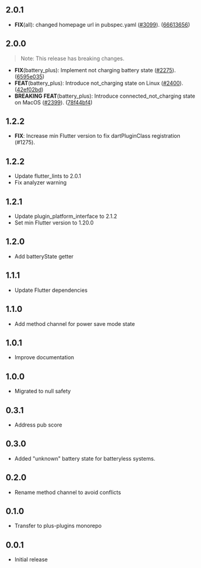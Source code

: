 ## 2.0.1

- **FIX**(all): changed homepage url in
  pubspec.yaml ([#3099](https://github.com/fluttercommunity/plus_plugins/issues/3099)). ([66613656](https://github.com/fluttercommunity/plus_plugins/commit/66613656a85c176ba2ad337e4d4943d1f4171129))

## 2.0.0

> Note: This release has breaking changes.

- **FIX**(battery_plus): Implement not charging battery
  state ([#2275](https://github.com/fluttercommunity/plus_plugins/issues/2275)). ([6595e035](https://github.com/fluttercommunity/plus_plugins/commit/6595e035fd113b4a75651c9d471cc098d5798de3))
- **FEAT**(battery_plus): Introduce not_charging state on
  Linux ([#2400](https://github.com/fluttercommunity/plus_plugins/issues/2400)). ([42ef02bd](https://github.com/fluttercommunity/plus_plugins/commit/42ef02bd6de219fef1b2d9db2eebe9775a6ac751))
- **BREAKING** **FEAT**(battery_plus): Introduce connected_not_charging state on
  MacOS ([#2399](https://github.com/fluttercommunity/plus_plugins/issues/2399)). ([78f44bf4](https://github.com/fluttercommunity/plus_plugins/commit/78f44bf41a7e8349240bacae2dd70598ba22e97a))

## 1.2.2

- **FIX**: Increase min Flutter version to fix dartPluginClass registration (#1275).

## 1.2.2

- Update flutter_lints to 2.0.1
- Fix analyzer warning

## 1.2.1

- Update plugin_platform_interface to 2.1.2
- Set min Flutter version to 1.20.0

## 1.2.0

- Add batteryState getter

## 1.1.1

- Update Flutter dependencies

## 1.1.0

- Add method channel for power save mode state

## 1.0.1

- Improve documentation

## 1.0.0

- Migrated to null safety

## 0.3.1

- Address pub score

## 0.3.0

- Added "unknown" battery state for batteryless systems.

## 0.2.0

- Rename method channel to avoid conflicts

## 0.1.0

- Transfer to plus-plugins monorepo

## 0.0.1

- Initial release
